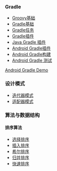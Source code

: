  ### Gradle
 - [Groovy基础](https://github.com/susiha/AndroidDecompose/blob/master/app/src/gradle/groovy%E5%9F%BA%E7%A1%80.md)
 - [Gradle基础](https://github.com/susiha/AndroidDecompose/blob/master/app/src/gradle/gradle%E5%9F%BA%E7%A1%80.md)
 - [Gradle任务](https://github.com/susiha/AndroidDecompose/blob/master/app/src/gradle/gradleTasks.md)
 - [Gradle插件](https://github.com/susiha/AndroidDecompose/blob/master/app/src/gradle/gradle%E6%8F%92%E4%BB%B6.md)
 - [Java Gradle 插件](https://github.com/susiha/AndroidDecompose/blob/master/app/src/gradle/Java%20Gradle%E6%8F%92%E4%BB%B6.md)
 - [Android Gradle插件](https://github.com/susiha/AndroidDecompose/blob/master/app/src/gradle/Android%20Gradle%E6%8F%92%E4%BB%B6.md)
 - [Android Gradle构建](https://github.com/susiha/AndroidDecompose/blob/master/app/src/gradle/Android%20Gradle%E6%9E%84%E5%BB%BA.md)
 - [Android Gradle 测试](https://github.com/susiha/AndroidDecompose/blob/master/app/src/gradle/Android%20Gradle%20%E6%B5%8B%E8%AF%95.md)
 
 [Android Gradle Demo](https://github.com/susiha/GradlePlugin)
 
 ### 设计模式
 - [迭代器模式](https://github.com/susiha/AndroidDecompose/blob/master/app/src/designpattern/%E8%BF%AD%E4%BB%A3%E5%99%A8%E6%A8%A1%E5%BC%8F.md)
 - [适配器模式](https://github.com/susiha/AndroidDecompose/blob/master/app/src/designpattern/%E9%80%82%E9%85%8D%E5%99%A8%E6%A8%A1%E5%BC%8F.md)
 
 
 ### 算法与数据结构
 #### 排序算法
 - [选择排序]()
 - [插入排序]()
 - [希尔排序]()
 - [归并排序]()
 - [快速排序]()


